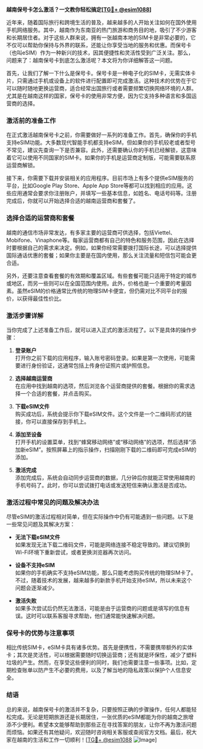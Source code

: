 **越南保号卡怎么激活？一文教你轻松搞定[[TG💪+ @esim1088](https://t.me/s/esim1088)]**

近年来，随着国际旅行和跨境生活的普及，越来越多的人开始关注如何在国外使用手机网络服务。其中，越南作为东南亚的热门旅游和商务目的地，吸引了不少游客和长期居住者。对于这些人群来说，拥有一张越南本地的SIM卡是非常必要的，它不仅可以帮助你保持与外界的联系，还能让你享受当地的服务和优惠。而保号卡（也叫eSIM）作为一种新兴的技术，因其便捷性和灵活性受到广泛关注。那么，问题来了：越南保号卡到底怎么激活呢？本文将为你详细解答这一问题。

首先，让我们了解一下什么是保号卡。保号卡是一种电子化的SIM卡，无需实体卡片，只需通过手机或设备上的软件进行配置即可完成激活。这种技术的优势在于它可以随时随地更换运营商，适合经常出国旅行或者需要频繁切换网络环境的人群。尤其是在越南这样的国家，保号卡的使用非常方便，因为它支持多种语言和多国运营商的选择。

### **激活前的准备工作**

在正式激活越南保号卡之前，你需要做好一系列的准备工作。首先，确保你的手机支持eSIM功能。大多数现代智能手机都支持eSIM，但如果你的手机较老或者型号不常见，建议先查询一下是否兼容。此外，还需要确认你的手机已经解锁，这意味着它可以使用不同国家的SIM卡。如果你的手机是运营商定制版，可能需要联系原运营商解锁。

接下来，你需要下载并安装相关的应用程序。目前市场上有多个提供eSIM服务的平台，比如Google Play Store、Apple App Store等都可以找到相应的应用。这些应用通常会要求你注册账户，并填写一些基本信息，如姓名、电话号码等。注册完成后，你就可以开始选择合适的越南运营商和套餐了。

### **选择合适的运营商和套餐**

越南的通信市场非常发达，有多家主要的运营商可供选择，包括Viettel、Mobifone、Vinaphone等。每家运营商都有自己的特色和服务范围，因此在选择时要根据自己的需求来决定。例如，如果你经常需要拨打国际长途，可以选择提供国际通话优惠的套餐；如果你主要是在国内使用，那么关注流量和短信包可能会更合适。

另外，还要注意查看套餐的有效期和覆盖区域。有些套餐可能只适用于特定的城市或地区，而另一些则可以在全国范围内使用。此外，价格也是一个重要的考量因素。虽然eSIM的价格通常比传统的物理SIM卡便宜，但仍需对比不同平台的报价，以获得最佳性价比。

### **激活步骤详解**

当你完成了上述准备工作后，就可以进入正式的激活流程了。以下是具体的操作步骤：

1. **登录账户**  
   打开你之前下载的应用程序，输入账号密码登录。如果是第一次使用，可能需要进行身份验证，这通常包括上传身份证照片或护照信息。

2. **选择越南运营商**  
   在应用中找到越南的选项，然后浏览各个运营商提供的套餐。根据你的需求选择一个合适的套餐，并点击购买。

3. **下载eSIM文件**  
   购买成功后，系统会提示你下载eSIM文件。这个文件是一个二维码形式的链接，你可以直接保存到手机上。

4. **添加至设备**  
   打开手机的设置菜单，找到“蜂窝移动网络”或“移动网络”的选项，然后选择“添加新eSIM”。按照屏幕上的指示操作，扫描刚刚下载的二维码即可完成eSIM的添加。

5. **激活完成**  
   添加完成后，系统会自动同步运营商的数据，几分钟后你就能正常使用越南的手机号码了。此时，你可以尝试拨打电话或发送短信来确认激活是否成功。

### **激活过程中常见的问题及解决办法**

尽管eSIM的激活过程相对简单，但在实际操作中仍有可能遇到一些问题。以下是一些常见问题及其解决方案：

- **无法下载eSIM文件**  
  如果发现无法下载二维码文件，可能是网络连接不稳定导致的。建议切换到Wi-Fi环境下重新尝试，或者更换浏览器再次访问。

- **设备不支持eSIM**  
  如果你的手机确实不支持eSIM功能，那么只能考虑购买传统的物理SIM卡了。不过，随着技术的发展，越来越多的新款手机开始支持eSIM，所以未来这个问题会逐渐减少。

- **激活失败**  
  如果多次尝试后仍然无法激活，可能是由于运营商的问题或是填写的信息有误。这时可以联系客服寻求帮助，他们通常能快速解决问题。

### **保号卡的优势与注意事项**

相比传统SIM卡，eSIM卡具有诸多优势。首先是便携性，不需要携带额外的实体卡；其次是灵活性，可以根据需要随时切换运营商；还有就是环保性，减少了塑料垃圾的产生。然而，在享受这些便利的同时，我们也需要注意一些事项。比如，定期检查账单以防产生不必要的费用，以及了解当地的隐私政策以保护个人信息安全。

### **结语**

总的来说，越南保号卡的激活并不复杂，只要按照正确的步骤操作，任何人都能轻松完成。无论是短期旅游还是长期居住，一张优质的eSIM都能为你的越南之旅增添不少便利。希望本文能够帮助到那些正在寻找答案的朋友，让你不再为激活问题而烦恼。如果还有其他疑问，欢迎随时咨询相关客服或查阅官方文档。最后，祝大家在越南的生活和工作一切顺利！[[TG💪+ @esim1088](https://t.me/s/esim1088) ![Image](https://i.postimg.cc/4NQfJmqS/Snipaste-2025-05-13-00-14-12.png)]